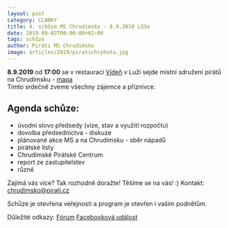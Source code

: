 ```yaml
---
layout: post
category: CLANKY
title: 4. schůze MS Chrudimsko - 8.9.2019 Lůže 
date: 2019-09-02T00:00:00+02:00
tags: schůze
author: Piráti MS Chrudimsko
image: articles/2019/piratichrphoto.jpg
---
```

**8.9.2019** od **17:00** se v restauraci [Vídeň](http://restauraceviden.cz/) v Luži sejde místní sdružení pirátů na Chrudimsku - [mapa](https://en.mapy.cz/zakladni?x=16.0290522&y=49.8935152&z=19&source=addr&id=9621835)  
Tímto srdečně zveme všechny zájemce a příznivce.

Agenda schůze:
-------------

* úvodní slovo předsedy (vize, stav a využití rozpočtu)
* dovolba předsednictva - diskuze
* plánované akce MS a na Chrudimsku - sběr nápadů
* pirátské listy
* Chrudimské Pirátské Centrum
* report ze zastupitelstev
* různé


Zajímá vás více? Tak rozhodně doražte! Těšíme se na vás! :)
Kontakt: chrudimsko@pirati.cz

Schůze je otevřena veřejnosti a program je otevřen i vašim podnětům.

Důležité odkazy:
[Fórum](https://forum.pirati.cz/viewtopic.php?p=633656#p633656)
[Facebooková událost]()
